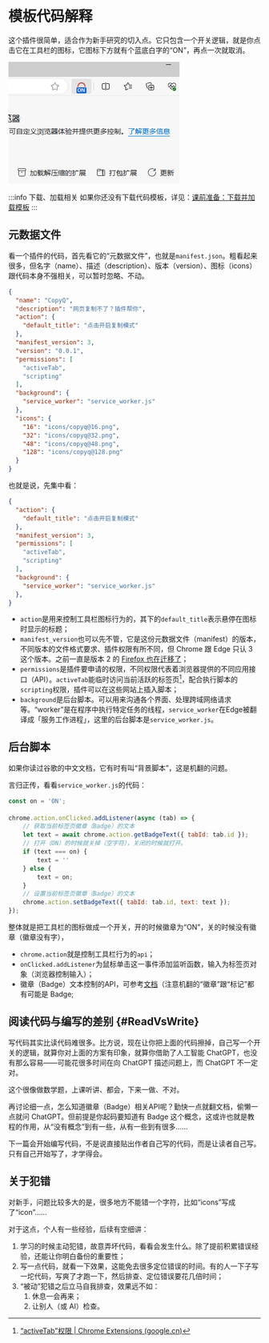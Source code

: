 # 模板代码解释

这个插件很简单，适合作为新手研究的切入点。它只包含一个开关逻辑，就是你点击它在工具栏的图标，它图标下方就有个蓝底白字的“ON”，再点一次就取消。

![测试插件功能ON.png](assets/测试插件功能ON.png)

:::info 下载、加载相关
如果你还没有下载代码模板，详见：[课前准备：下载并加载模板](environment.md)
:::

## 元数据文件

看一个插件的代码，首先看它的“元数据文件”，也就是`manifest.json`。粗看起来很多，但名字（name）、描述（description）、版本（version）、图标（icons）跟代码本身不强相关，可以暂时忽略、不动。

```json
{
  "name": "CopyQ",
  "description": "网页复制不了？插件帮你",
  "action": {
    "default_title": "点击开启复制模式"
  },
  "manifest_version": 3,
  "version": "0.0.1",
  "permissions": [
    "activeTab",
    "scripting"
  ],
  "background": {
    "service_worker": "service_worker.js"
  },
  "icons": {
    "16": "icons/copyq@16.png",
    "32": "icons/copyq@32.png",
    "48": "icons/copyq@48.png",
    "128": "icons/copyq@128.png"
  }
}
```

也就是说，先集中看：

```json
{
  "action": {
    "default_title": "点击开启复制模式"
  },
  "manifest_version": 3,
  "permissions": [
    "activeTab",
    "scripting"
  ],
  "background": {
    "service_worker": "service_worker.js"
  },
}
```

- `action`是用来控制工具栏图标行为的，其下的`default_title`表示悬停在图标时显示的标题；
- `manifest_version`也可以先不管，它是这份元数据文件（manifest）的版本，不同版本的文件格式要求、插件权限有所不同，但 Chrome 跟 Edge 只认 3 这个版本。之前一直是版本 2 的 [Firefox 也在迁移了](https://blog.mozilla.org/addons/2024/03/13/manifest-v3-manifest-v2-march-2024-update/)；
- `permissions`是插件要申请的权限，不同权限代表着浏览器提供的不同应用接口（API）。`activeTab`能临时访问当前活跃的标签页[^1]，配合执行脚本的`scripting`权限，插件可以在这些网站上插入脚本；
- `background`是后台脚本。可以用来沟通各个界面、处理跨域网络请求等。“worker”是在程序中执行特定任务的线程，`service_worker`在Edge被翻译成「服务工作进程」，这里的后台脚本是`service_worker.js`。

## 后台脚本

如果你读过谷歌的中文文档，它有时有叫“背景脚本”，这是机翻的问题。

言归正传，看看`service_worker.js`的代码：

```js
const on = 'ON';

chrome.action.onClicked.addListener(async (tab) => {
    // 获取当前标签页徽章（Badge）的文本
    let text = await chrome.action.getBadgeText({ tabId: tab.id });
    // 打开（ON）的时候就关掉（空字符），关闭的时候就打开。
    if (text === on) {
        text = ''
    } else {
        text = on;
    }
    // 设置当前标签页徽章（Badge）的文本
    chrome.action.setBadgeText({ tabId: tab.id, text: text });
});
```

整体就是把工具栏的图标做成一个开关，开的时候徽章为“ON”，关的时候没有徽章（徽章没有字），

- `chrome.action`就是控制工具栏行为的`api`；
- `onClicked.addListener`为鼠标单击这一事件添加监听函数，输入为标签页对象（浏览器控制输入）；
- 徽章（Badge）文本控制的API，可参考[文档](https://developer.chrome.google.cn/docs/extensions/reference/api/action?hl=zh-cn#badge)（注意机翻的“徽章”跟“标记”都有可能是 Badge;

## 阅读代码与编写的差别 {#ReadVsWrite}

写代码其实比读代码难很多。比方说，现在让你把上面的代码擦掉，自己写一个开关的逻辑，就算你对上面的方案有印象，就算你借助了人工智能 ChatGPT，也没有那么容易——可能花很多时间在向 ChatGPT 描述问题上，而 ChatGPT 不一定对。

这个很像做数学题，上课听讲、都会，下来一做、不对。

再讨论细一点，怎么知道徽章（Badge）相关API呢？勤快一点就翻文档，偷懒一点就问 ChatGPT。但前提是你起码要知道有 Badge 这个概念，这或许也就是教程的作用，从“没有概念”到有一些，从有一些到有很多……

下一篇会开始编写代码，不是说直接贴出作者自己写的代码，而是让读者自己写。只有自己开始写了，才学得会。

[//]: # (解决难题，像走出一片森林。一开始不知道自己能不能走出来，最后不一定能走出来，)

## 关于犯错

对新手，问题比较多大的是，很多地方不能错一个字符，比如“icons”写成了“icon”……

对于这点，个人有一些经验，后续有空细讲：

1. 学习的时候主动犯错，故意弄坏代码，看看会发生什么。除了提前积累错误经验，还能让你明白备份的重要性；
2. 写一点代码，就看一下效果，这能免去很多定位错误的时间。有的人一下子写一坨代码，写爽了才跑一下，然后排查、定位错误要花几倍时间；
3. “被动”犯错之后立马自我排查，效果远不如：
   1. 休息一会再来；
   2. 让别人（或 AI）检查。

[^1]: [“activeTab”权限  | Chrome Extensions (google.cn)](https://developer.chrome.google.cn/docs/extensions/develop/concepts/activeTab?hl=zh-cn)
[^2]: 徽章


